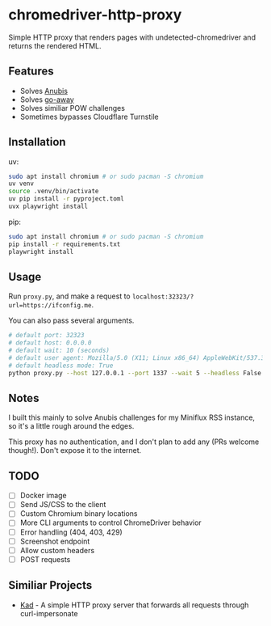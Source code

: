 # chromedriver-http-proxy

Simple HTTP proxy that renders pages with undetected-chromedriver and returns the rendered HTML.

## Features

- Solves [Anubis](https://anubis.techaro.lol/)
- Solves [go-away](https://git.gammaspectra.live/git/go-away)
- Solves similiar POW challenges
- Sometimes bypasses Cloudflare Turnstile

## Installation

uv: 

```sh
sudo apt install chromium # or sudo pacman -S chromium
uv venv
source .venv/bin/activate
uv pip install -r pyproject.toml
uvx playwright install
```

pip: 

```sh
sudo apt install chromium # or sudo pacman -S chromium
pip install -r requirements.txt
playwright install
```

## Usage

Run `proxy.py`, and make a request to `localhost:32323/?url=https://ifconfig.me`.

You can also pass several arguments.

```sh
# default port: 32323
# default host: 0.0.0.0
# default wait: 10 (seconds)
# default user agent: Mozilla/5.0 (X11; Linux x86_64) AppleWebKit/537.36 (KHTML, like Gecko) Chrome/138.0.0.0 Safari/537.36
# default headless mode: True
python proxy.py --host 127.0.0.1 --port 1337 --wait 5 --headless False --user-agent "Mozilla/5.0 (X11; U; SunOS sun4u; en-US; rv:1.0.1) Gecko/20020921 Netscape/7.0"
```

## Notes

I built this mainly to solve Anubis challenges for my Miniflux RSS instance, so it's a little rough around the edges.

This proxy has no authentication, and I don't plan to add any (PRs welcome though!). Don't expose it to the internet.  

## TODO

- [ ] Docker image
- [ ] Send JS/CSS to the client
- [ ] Custom Chromium binary locations
- [ ] More CLI arguments to control ChromeDriver behavior
- [ ] Error handling (404, 403, 429)
- [ ] Screenshot endpoint
- [ ] Allow custom headers
- [ ] POST requests

## Similiar Projects

- [Kad](https://github.com/AmanoTeam/Kad) -  A simple HTTP proxy server that forwards all requests through curl-impersonate 
